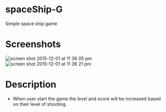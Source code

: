 # spaceShip-G
Simple space ship game

# Screenshots

![screen shot 2015-12-01 at 11 36 05 pm](https://cloud.githubusercontent.com/assets/12906173/11509490/668130de-9884-11e5-9535-4d6e333fee1c.png)
![screen shot 2015-12-01 at 11 36 21 pm](https://cloud.githubusercontent.com/assets/12906173/11509492/68e16a2e-9884-11e5-93fd-4e503ef693c5.png)

# Description

* When user start the game the level and score will be increased based on their level of shooting.
